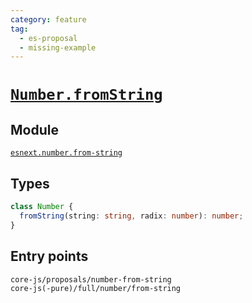```yaml
---
category: feature
tag:
  - es-proposal
  - missing-example
---
```


# [`Number.fromString`](https://github.com/tc39/proposal-number-fromstring)

## Module

[`esnext.number.from-string`](https://github.com/zloirock/core-js/blob/master/packages/core-js/modules/esnext.number.from-string.js)

## Types

```ts
class Number {
  fromString(string: string, radix: number): number;
}
```

## Entry points

```
core-js/proposals/number-from-string
core-js(-pure)/full/number/from-string
```
